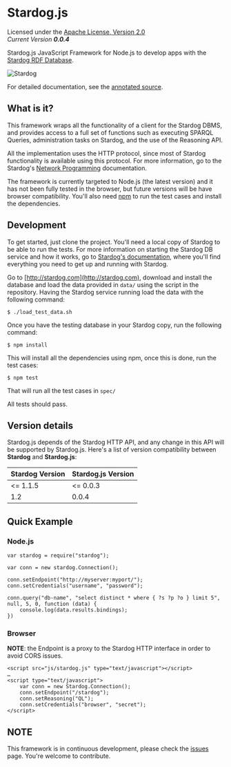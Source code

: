 Stardog.js
==========

Licensed under the [Apache License, Version 2.0](http://www.apache.org/licenses/LICENSE-2.0)  
_Current Version **0.0.4**_ 

Stardog.js JavaScript Framework for Node.js to develop apps with the [Stardog RDF Database](http://stardog.com).  

![Stardog](http://stardog.com/_/img/sdog.png)   

For detailed documentation, see the [annotated source](http://clarkparsia.github.io/stardog.js/docs/stardog.html).

## What is it? ##

This framework wraps all the functionality of a client for the Stardog DBMS, and provides access to a full set of functions such as executing SPARQL Queries, administration tasks on Stardog, and the use of the Reasoning API.

All the implementation uses the HTTP protocol, since most of Stardog functionality is available using this protocol. For more information, go to the Stardog's [Network Programming](http://stardog.com/docs/network/) documentation.

The framework is currently targeted to Node.js (the latest version) and it has not been fully tested in the browser, but future versions will be have browser compatibility.
You'll also need [npm](https://npmjs.org) to run the test cases and install the dependencies.

## Development ##

To get started, just clone the project. You'll need a local copy of Stardog to be able to run the tests. For more information on starting the Stardog DB service and how it works, go to [Stardog's documentation](http://stardog.com/docs/), where you'll find everything you need to get up and running with Stardog.

Go to [http://stardog.com](http://stardog.com), download and install the database and load the data provided in `data/` using the script in the repository. Having the Stardog service running load the data with the following command:

    $ ./load_test_data.sh

Once you have the testing database in your Stardog copy, run the following command:

    $ npm install

This will install all the dependencies using npm, once this is done, run the test cases:

    $ npm test

That will run all the test cases in `spec/`

All tests should pass.

## Version details ##

Stardog.js depends of the Stardog HTTP API, and any change in this API will be supported by Stardog.js. Here's a list of version compatibility between __Stardog__ and  __Stardog.js__:

| Stardog Version | Stardog.js Version |
| --------------- | ------------------ |
| <= 1.1.5        | <= 0.0.3           |
| 1.2             | 0.0.4              |


## Quick Example ##

### Node.js

	var stardog = require("stardog");
	 
	var conn = new stardog.Connection();
	 
	conn.setEndpoint("http://myserver:myport/");
	conn.setCredentials("username", "password");
	 
	conn.query("db-name", "select distinct * where { ?s ?p ?o } limit 5", null, 5, 0, function (data) {
		console.log(data.results.bindings);
	})
	
### Browser

__NOTE__: the Endpoint is a proxy to the Stardog HTTP interface in order to avoid CORS issues.

    <script src="js/stardog.js" type="text/javascript"></script>
    …
    <script type="text/javascript">
        var conn = new Stardog.Connection();
        conn.setEndpoint("/stardog");
        conn.setReasoning("QL");
        conn.setCredentials("browser", "secret");
    </script>

## NOTE ##

This framework is in continuous development, please check the [issues](https://github.com/clarkparsia/stardog.js/issues) page. You're welcome to contribute.

